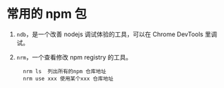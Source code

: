 # 常用的 npm 包

1. `ndb`，是一个改善 nodejs 调试体验的工具，可以在 Chrome DevTools 里调试。
2. `nrm`，一个查看修改 npm registry 的工具。

   ```text
     nrm ls  列出所有的npm 仓库地址
     nrm use xxx 使用某个xxx 仓库地址
   ```
